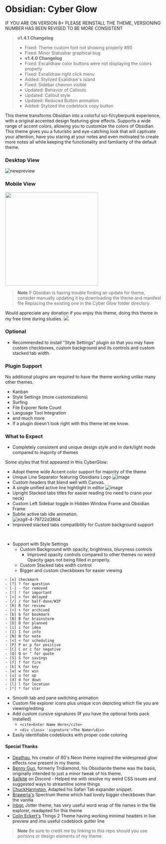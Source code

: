 # Obsidian: Cyber Glow

IF YOU ARE ON VERSION 8+ PLEASE REINSTALL THE THEME, VERSIONING NUMBER HAS BEEN REVISED TO BE MORE CONSISTENT 
 
> **v1.4.1 Changelog**
> - Fixed: Theme custom font not showing properly #90
> - Fixed: Minor Statusbar graphical bug
> - **v1.4.0 Changelog**
> - Fixed: Excalidraw color buttons were not displaying the colors properly
> - Fixed: Excalidraw right click menu
> - Added: Stylized Exalidraw's island
> - Fixed: Sidebar chevron visible
> - Updated: Behavior of Callouts 
> - Updated: Callout style
> - Updated: Reduced Button animation
> - Added: Stylized the codeblock copy button

This theme transforms Obsidian into a colorful sci-fi/cyberpunk experience, with a original accented design featuring glow effects. Supports a wide range of accent colors, allowing you to customize the colors of Obsidian. This theme gives you a futuristic and eye-catching look that will captivate your attention, have you staring at your notes and even motivated to create more notes all while keeping the functionality and familiarity of the default theme.

### Desktop View
![newpreview](https://github.com/ArtexJay/Obsidian-CyberGlow/assets/32932497/0575aeaf-d706-417e-ba53-c332250ca0ae)

### Mobile View
<img src= "https://github.com/ArtexJay/Obsidian-CyberGlow/assets/32932497/6f61e669-3c4b-495e-ba6e-4d9b4de22a78" height="300">

> **Note**
> If Obsidian is having trouble finding an update for theme, consider manually updating it by downloading the theme and manifest file Replacing the existing one in the Cyber Glow folder directory.

Would appreciate any donation if you enjoy this theme, doing this theme in my free time during studies.
<a href="https://www.buymeacoffee.com/TheEmperorArt"><img src="https://img.buymeacoffee.com/button-api/?text=Buy me a pizza&emoji=🍕&slug=TheEmperorArt&button_colour=690ed8&font_colour=ffffff&font_family=Inter&outline_colour=ffffff&coffee_colour=FFDD00" /></a>

### Optional
- Recommended to install "Style Settings" plugin so that you may have custom checkboxes, custom background and its controls and custom stacked tab width. 

### Plugin Support
No additional plugins are required to have the theme working unlike many other themes.
- Kanban
- Style Settings (more customizations)
- Surfing
- File Exporer Note Count
- Language Tool Integration 
- and much more
- If a plugin doesn't look right with this theme let me know.<br>

### What to Expect
- Completely consistent and unique design style and in dark/light mode compared to majority of themes<br>
  
Some styles that first appeared in this CyberGlow:
- Adopt theme wide Accent color support for majority of the theme 
- Unique Line Separator featuring Obsidians Logo
  ![image](https://github.com/ArtexJay/Obsidian-CyberGlow/assets/32932497/b5381ce7-8ba0-4dbe-80d0-ea2ac235bfd2)
- Custom headers that blend well with Canvas.
- A single unified active line hightlight in editor
![image](https://github.com/ArtexJay/Obsidian-CyberGlow/assets/32932497/87f74ff3-9c8d-4826-ad1a-5d218d0e933e)
- Upright Stacked tabs titles for easier reading (no need to crane your neck)
- Custom Left Sidebar toggle in Hidden Window Frame and Obsidian Frame
- Subtle active tab idle animation.<br>
  ![ezgif-4-79722d3804](https://github.com/ArtexJay/Obsidian-CyberGlow/assets/32932497/31e41829-cc11-4677-a161-db81d3125040)
 - Improved stacked tabs compatibility for Custom background support
<br>

- Support with Style Settings
  - Custom Background with opacity, brightness, bluryness controls
    - Improved opacity controls compared to other themes no weird Opacity gaps not being filled in properly.
  - Custom Stacked tabs width control
  - Bigger and custom checkboxes for easier viewing
  
```
- [x] checkmark
- [?] ? for question
- [-] - for removed
- [!] ! for important
- [>] > for delayed
- [/] / for half-done/WIP
- [R] R for review
- [+] + for archived
- [b] b for bookmark
- [B] B for brainstorm
- [D] D for planned
- [i] i for idea
- [I] I for info
- [N] N for note
- [<] < for scheduling
- [P] P or p for positive
- [C] C or c for negative
- [Q] Q or " for quote
- [S] S for savings
- [f] f for fire
- [k] k for key
- [w] w for win
- [u] u for up
- [d] d for down
- [l] l for location
- [*] * for star
```
- Smooth tab and pane switching animation
- Custom file explorer icons plus unique icon depicting which file you are viewing/editing 
- Add custom cursive signatures (If you have the optional fonts pack installed)
  - `<cite>Enter Name Here</cite>`
  - `<div class= 'signature'>The Name<\div>`
- Easily identifiable codeblocks with proper code coloring


#### Special Thanks
- [Deathau](https://github.com/deathau), his creator of 80's Neon theme inspired the widespread glow effects now present in my theme. 
- [Benny Guo](https://github.com/bennyxguo/Obsidian-Obsidianite), formerly Tridiamond, his Obsidianite theme was the basis, originally intended to just a minor tweak of his theme.
- [Sailkite](https://github.com/sailKitev) on Discord - Helped me with resolve my weird CSS issues and suggested ways to streamline some things
- [ChuckHarmston](https://github.com/chuckharmston), Adapted his Safari Tab expander snippet.
- [Braweria's](https://github.com/Braweria) Spectrum theme which had lovely bigger checkboxes than the vanilla
- [lnbgc](https://github.com/lnbgc) Jotter theme, has very useful word wrap of file names in the file explorer, readapted for this theme
- [Colin Eckert's](https://github.com/colineckert) Things 2 Theme having working minimal headers in live preview and imo useful codeblock gutter line

 > **Note**
> Be sure to credit me by linking to this repo should you use portions or design elements of my theme.

